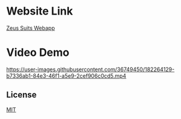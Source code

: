 # Website Link 
[Zeus Suits Webapp](https://jmathtech.github.io/zeus-suits-shop/)

# Video Demo
https://user-images.githubusercontent.com/36749450/182264129-b7336ab1-84e3-46f1-a5e9-2cef906c0cd5.mp4

## License
[MIT](https://rem.mit-license.org/)

